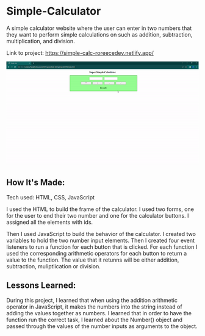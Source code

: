 # Simple-Calculator

A simple calculator website where the user can enter in two numbers that they want to perform simple calculations on such as addition, subtraction, multiplication, and division.

Link to project: https://simple-calc-roreecedev.netlify.app/

![Simple Calculator Gif](<img/Simple Calc.gif>)

## How It's Made:

Tech used: HTML, CSS, JavaScript

I used the HTML to build the frame of the calculator. I used two forms, one for the user to end their two number and one for the calculator buttons. I assigned all the elements with ids.

Then I used JavaScript to build the behavior of the calculator. I created two variables to hold the two number input elements. Then I created four event listeners to run a function for each button that is clicked. For each function I used the corresponding arithmetic operators for each button to return a value to the function. The value that it retunns will be either addition, subtraction, muliptlication or division. 


## Lessons Learned:

During this project, I learned that when using the addition arithmetic operator in JavaScript, it makes the numbers into the string instead of adding the values together as numbers. I learned that in order to have the function run the correct task, I learned about the Number() object and passed through the values of the number inputs as arguments to the object.
